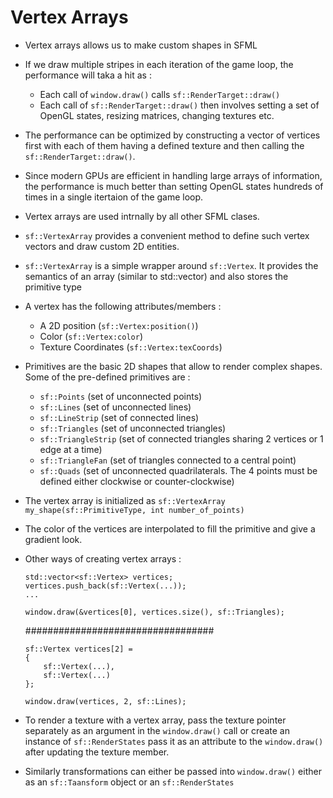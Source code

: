 # Vertex Arrays

* Vertex arrays allows us to make custom shapes in SFML
* If we draw multiple stripes in each iteration of the game loop, the performance will taka a hit as :
  * Each call of `window.draw()` calls `sf::RenderTarget::draw()`
  * Each call of `sf::RenderTarget::draw()` then involves setting a set of OpenGL states, resizing matrices, changing textures etc.
* The performance can be optimized by constructing a vector of vertices first with each of them having a defined texture and then calling the `sf::RenderTarget::draw()`.
* Since modern GPUs are efficient in handling large arrays of information, the performance is much better than setting OpenGL states hundreds of times in a single 
itertaion of the game loop.
* Vertex arrays are used intrnally by all other SFML clases.
* `sf::VertexArray` provides a convenient method to define such vertex vectors and draw custom 2D entities.
* `sf::VertexArray` is a simple wrapper around `sf::Vertex`. It provides the semantics of an array (similar to std::vector) and also stores the primitive type
* A vertex has the following attributes/members :
  * A 2D position  (`sf::Vertex:position()`)
  * Color  (`sf::Vertex:color`)
  * Texture Coordinates  (`sf::Vertex:texCoords`)
* Primitives are the basic 2D shapes that allow to render complex shapes. Some of the pre-defined primitives are :
  * `sf::Points`  (set of unconnected points)
  * `sf::Lines`  (set of unconnected lines)
  * `sf::LineStrip`  (set of connected lines)
  * `sf::Triangles`  (set of unconnected triangles)
  * `sf::TriangleStrip`  (set of connected triangles sharing 2 vertices or 1 edge at a time)
  * `sf::TriangleFan`  (set of triangles connected to a central point)
  * `sf::Quads`  (set of unconnected quadrilaterals. The 4 points must be defined either clockwise or counter-clockwise)
* The vertex array is initialized as `sf::VertexArray my_shape(sf::PrimitiveType, int number_of_points)`
* The color of the vertices are interpolated to fill the primitive and give a gradient look.
* Other ways of creating vertex arrays :
  ```
  std::vector<sf::Vertex> vertices;
  vertices.push_back(sf::Vertex(...));
  ...

  window.draw(&vertices[0], vertices.size(), sf::Triangles);
  ```
  ##################################
  ```
  sf::Vertex vertices[2] =
  {
      sf::Vertex(...),
      sf::Vertex(...)
  };

  window.draw(vertices, 2, sf::Lines);
  ```

* To render a texture with a vertex array, pass the texture pointer separately as an argument in the `window.draw()` call or create an instance of `sf::RenderStates` 
pass it as an attribute to the `window.draw()` after updating the texture member.
* Similarly transformations can either be passed into `window.draw()` either as an `sf::Taansform` object or an `sf::RenderStates`

